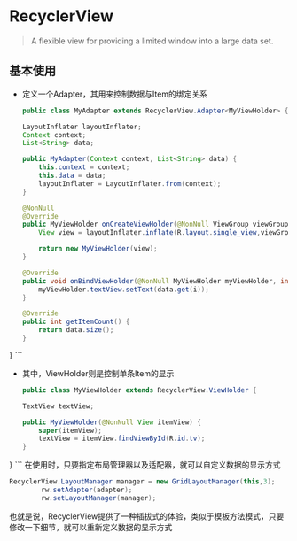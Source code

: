 # RecyclerView
> A flexible view for providing a limited window into a large data set.
## 基本使用
- 定义一个Adapter，其用来控制数据与Item的绑定关系
    ```java
    public class MyAdapter extends RecyclerView.Adapter<MyViewHolder> {

    LayoutInflater layoutInflater;
    Context context;
    List<String> data;

    public MyAdapter(Context context, List<String> data) {
        this.context = context;
        this.data = data;
        layoutInflater = LayoutInflater.from(context);
    }

    @NonNull
    @Override
    public MyViewHolder onCreateViewHolder(@NonNull ViewGroup viewGroup, int i) {
        View view = layoutInflater.inflate(R.layout.single_view,viewGroup,false);

        return new MyViewHolder(view);
    }

    @Override
    public void onBindViewHolder(@NonNull MyViewHolder myViewHolder, int i) {
        myViewHolder.textView.setText(data.get(i));
    }

    @Override
    public int getItemCount() {
        return data.size();
    }
}
    ```
- 其中，ViewHolder则是控制单条Item的显示
    ```java
    public class MyViewHolder extends RecyclerView.ViewHolder {

   TextView textView;

    public MyViewHolder(@NonNull View itemView) {
        super(itemView);
        textView = itemView.findViewById(R.id.tv);
    }
}
    ```
在使用时，只要指定布局管理器以及适配器，就可以自定义数据的显示方式
```java
RecyclerView.LayoutManager manager = new GridLayoutManager(this,3);
        rw.setAdapter(adapter);
        rw.setLayoutManager(manager);
```
也就是说，RecyclerView提供了一种插拔式的体验，类似于模板方法模式，只要修改一下细节，就可以重新定义数据的显示方式
